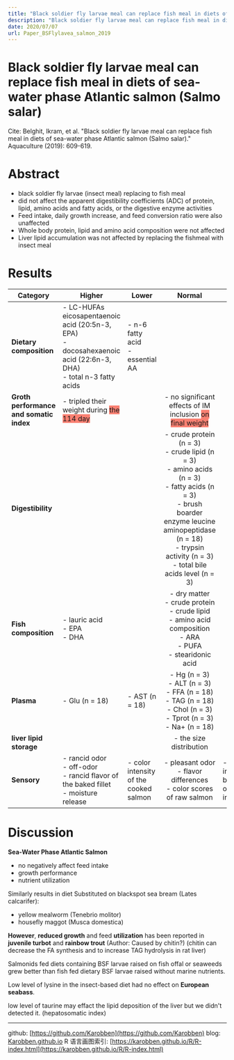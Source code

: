 ```yaml
---
title: "Black soldier fly larvae meal can replace fish meal in diets of sea-water phase Atlantic salmon (Salmo salar)"
description: "Black soldier fly larvae meal can replace fish meal in diets of sea-water phase Atlantic salmon (Salmo salar)"
date: 2020/07/07
url: Paper_BSFlylavea_salmon_2019
---
```


# Black soldier fly larvae meal can replace fish meal in diets of sea-water phase Atlantic salmon (Salmo salar)

Cite: Belghit, Ikram, et al. "Black soldier fly larvae meal can replace fish meal in diets of sea-water phase Atlantic salmon (Salmo salar)." Aquaculture (2019): 609-619.

# Abstract
- black soldier fly larvae (insect meal) replacing to fish meal
-  did not affect the apparent digestibility coefficients
(ADC) of protein, lipid, amino acids and fatty acids, or the digestive enzyme activities
- Feed intake, daily growth increase, and feed conversion ratio were also unaffected
- Whole body protein, lipid and amino acid composition were not affected
- Liver lipid accumulation was not affected by replacing the fishmeal with insect meal

# Results

|Category|Higher|Lower|Normal|Notes|
|--|--|--|:--:|--|
|**Dietary composition**|- LC-HUFAs eicosapentaenoic acid (20:5n-3, EPA)<br>- docosahexaenoic acid (22:6n-3, DHA)<br>- total n-3 fatty acids|- n-6 fatty acid<br>- essential AA|||
|**Groth performance and somatic index**|- tripled their weight during <span style="background:salmon">the 114 day</span>||- no significant effects of IM inclusion <span style="background:salmon">on final weight</span>||
|**Digestibility**|||- crude protein (n = 3)<br>- crude lipid (n = 3)<br>- amino acids (n = 3)<br>- fatty acids (n = 3)<br>- brush boarder enzyme leucine aminopeptidase (n = 18)<br>- trypsin activity (n = 3)<br>- total bile acids level (n = 3)||
|**Fish composition**|- lauric acid<br>- EPA<br>- DHA||- dry matter<br>- crude protein<br>- crude lipid<br>- amino acid composition<br>- ARA<br>- PUFA<br>- stearidonic acid||
|**Plasma**|- Glu (n = 18)|- AST (n = 18)|- Hg (n = 3)<br>- ALT (n = 3)<br>- FFA (n = 18)<br>- TAG (n = 18)<br>- Chol (n = 3)<br>- Tprot (n = 3)<br>- Na+ (n = 18)||
|**liver lipid storage**|||- the size distribution||
|**Sensory**|- rancid odor<br>- off-odor<br>- rancid flavor of the baked fillet<br>- moisture release|- color intensity of the cooked salmon|- pleasant odor<br>- flavor differences<br>- color scores of raw salmon|- softer in raw but opposite in baked|

# Discussion

**Sea-Water Phase Atlantic Salmon**
- no negatively affect feed intake
- growth performance
- nutrient utilization

Similarly results in diet Substituted on blackspot sea bream (Lates calcarifer):
- yellow mealworm (Tenebrio molitor)
- housefly maggot (Musca domestica)

**However**, **reduced growth** and feed **utilization** has been reported in **juvenile turbot** and **rainbow trout** (Author: Caused by chitin?)
(chitin can decrease the FA synthesis and to increase TAG hydrolysis in rat liver)

Salmonids fed diets containing BSF larvae raised on fish offal or seaweeds grew better than fish fed dietary BSF larvae raised without marine nutrients.

Low level of lysine in the insect-based diet had no effect on **European seabass**.

low level of taurine may effact the lipid deposition of the liver but we didn't detected it. (hepatosomatic index)

---
github: [https://github.com/Karobben](https://github.com/Karobben)
blog: [Karobben.github.io](http://Karobben.github.io)
R 语言画图索引: [https://karobben.github.io/R/R-index.html](https://karobben.github.io/R/R-index.html)
